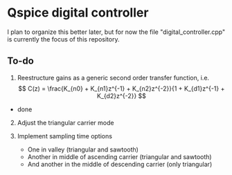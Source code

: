 # Qspice digital controller

I plan to organize this better later, but for now the file "digital_controller.cpp" is currently the focus of this repository.

## To-do

1. Reestructure gains as a generic second order transfer function, i.e.
$$
    C(z) = \frac{K_{n0} + K_{n1}z^{-1} + K_{n2}z^{-2}}{1 + K_{d1}z^{-1} + K_{d2}z^{-2}}
$$

- done

2. Adjust the triangular carrier mode

3. Implement sampling time options
    - One in valley (triangular and sawtooth)
    - Another in middle of ascending carrier (triangular and sawtooth)
    - And another in the middle of descending carrier (only triangular)